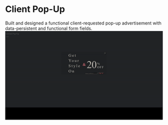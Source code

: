 # Client Pop-Up
Built and designed a functional client-requested pop-up advertisement with data-persistent and functional form fields. 
![](popUp.gif)
